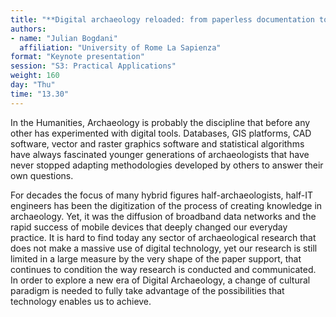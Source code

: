 ```yaml
---
title: "**Digital archaeology reloaded: from paperless documentation towards a data-driven open science**"
authors:
- name: "Julian Bogdani"
  affiliation: "University of Rome La Sapienza"
format: "Keynote presentation"
session: "S3: Practical Applications"
weight: 160
day: "Thu"
time: "13.30"
---
```


In the Humanities, Archaeology is probably the discipline that before any other has experimented with digital tools. Databases, GIS platforms, CAD software, vector and raster graphics software and statistical algorithms have always fascinated younger generations of archaeologists that have never stopped adapting methodologies developed by others to answer their own questions.

For decades the focus of many hybrid figures half-archaeologists, half-IT engineers has been the digitization of the process of creating knowledge in archaeology. Yet, it was the diffusion of broadband data networks and the rapid success of mobile devices that deeply changed our everyday practice. It is hard to find today any sector of archaeological research that does not make a massive use of digital technology, yet our research is still limited in a large measure by the very shape of the paper support, that continues to condition the way research is conducted and communicated. In order to explore a new era of Digital Archaeology, a change of cultural paradigm is needed to fully take advantage of the possibilities that technology enables us to achieve.

